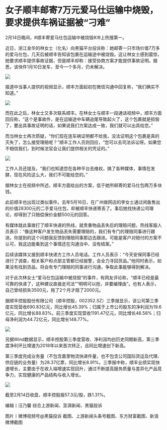 # 女子顺丰邮寄7万元爱马仕运输中烧毁，要求提供车祸证据被“刁难”

2月14日晚间，#顺丰寄爱马仕包运输中被烧毁#冲上热搜第一。

近日，浙江金华的林女士（化名）向黑猫平台投诉称：她邮寄一只市场价值7万多的爱马仕包，几天后被顺丰告知该包裹在运输途中被烧毁。这让林女士感到震惊，她要求顺丰提供事故证据，但是顺丰却称：接受协商方案才能提供事故证明。据悉，该快件1月10日发车，至今一个多月，仍未解决。

![](https://inews.gtimg.com/newsapp_bt/0/15665936045/1000)

报道中当事人提供的视频显示，顺丰方面起初在微信沟通中回复称，“我们确实不知道。”

![](https://inews.gtimg.com/newsapp_bt/0/15665936049/1000)

而在此之后，林女士又多次联系顺丰。在林女士与顺丰一段通话视频中，顺丰方面回应称，“这个是事故件，是在运输途中车辆追尾导致起火了，这个包裹就是损毁了，要出具事故证明的话，如果说我们方案达成一致，我们就可以出具给您。”

而当林女士再次质疑，“你们现在连车祸证明都不给我，没法证明这个包裹是真的灭失了，怎么接受理赔呢？”顺丰工作人员则回应，“您可以去司法诉讼呀。如果您不相信我们，到时候法官会让我们提供相关的凭证的。”

![](https://inews.gtimg.com/newsapp_bt/0/15665936057/1000)

工作人员还提及，“我们也知道您在各种平台去维权，搞了各种媒体，事情在发酵，现在风险这么大，我们不可能给您的。”

据林女士在视频中所述，顺丰方面给出的方案，低于她所邮寄的爱马仕包两万多块钱。

此前顺丰也出现过类似事件。去年5月16日，在广州做网店的李女士通过闲鱼售出的价值28300元的二手爱马仕包，却被顺丰快递寄丢了。事后她找快递公司理论，却得到了只赔偿保价金额500元的回答。

有媒体就此事拨打了顺丰快递的热线，就贵重物品丢失后的理赔问题，热线客服人员表示：“像这种客户发生物品丢失需要理赔的，我们有专门的理赔同事进行跟进。你提到的这个问题我反馈到理赔同事那边去跟进。可能是客户对赔付的方案不认可，我这边能看到这个事情还在沟通当中、没有结案。”

后续该媒体又接到顺丰快递方工作人员电话。工作人员表示：“今天安保同事已经进行了调查，相关客户和点部主管都已经报警，会全力寻回货品。”他同时表示，如果没有找到货品，将会有专门理赔的同事进行沟通，争取此事能够得到解决。

对于此次林女士“爱马仕包运输中被烧毁”的事件，有网友评论称，“顺丰已经是最可靠的快递了，这种建议直接走司法”“明明可以抢，非要编理由”。也有人表示，自己曾经损失3500元，拖了2个月才赔了2000元。

据顺丰控股股份有限公司（顺丰控股，002352.SZ）三季报显示，该公司第三季度实现营收690.83亿元，同比增长45.39%；归属于上市公司股东的净利润为19.6亿元，同比增长88.83%。前三季度实现营收1191.47亿元，同比增长46.58%；归母净利润为44.72亿元，同比增长148.77%。

![](https://inews.gtimg.com/newsapp_bt/0/15665936343/1000)

另据Wind数据显示，顺丰控股第三季度营收、净利润均创历史同期新高，第三季度净利环比增速为2018年以来首次转正，且同比增速创下新高。

第三季度完成业务量（不包含嘉里物流快递件量，也不包含公司国际货运及代理、供应链的业务量）为28.37亿票，同比增长8.91%。三季报中称，顺丰业绩实现快速增长，主要由于在收入端增速实现回升，通过不断提高服务质量与差异化产品竞争力，实现健康的产品结构与收入增长。

![](https://inews.gtimg.com/newsapp_bt/0/15665936349/1000)

截至2月14日收盘，顺丰控股报57.3元/股，跌1.31%。

编辑丨汪乃馨 综合上游新闻、澎湃新闻、黑猫投诉

图片丨微博视频号@黑猫投诉 截图、上游新闻头条号截图、东方财富截图、新浪微博截图

